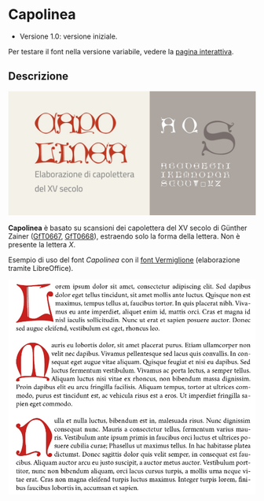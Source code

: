 # Capolinea
- Versione 1.0: versione iniziale.

Per testare il font nella versione variabile, vedere la [pagina interattiva](https://m-casanova.github.io/Capolinea/).

## Descrizione
![image](capolinea.jpg)

**Capolinea** è basato su scansioni dei capolettera del XV secolo di Günther Zainer ([GfT0667](https://tw.staatsbibliothek-berlin.de/html/gftview.xql?url=../gft/GfT0667.png&gft=GfT0667),
[GfT0668](https://tw.staatsbibliothek-berlin.de/html/gftview.xql?url=../gft/GfT0668.png&gft=GfT0668)), estraendo solo la forma della lettera. Non è presente la lettera _X_.

Esempio di uso del font _Capolinea_ con il [font Vermiglione](https://github.com/m-casanova/Vermiglione) (elaborazione tramite LibreOffice).

![image](capolinea2.jpg)
